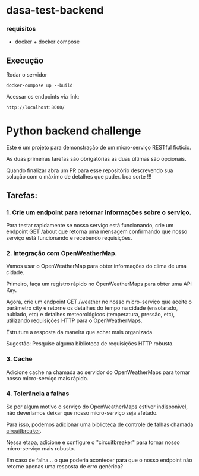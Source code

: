 # dasa-test-backend

### requisitos
- docker + docker compose 
## Execução

Rodar o servidor

`docker-compose up --build`

Acessar os endpoints via link:

`http://localhost:8000/`

# Python backend challenge

Este é um projeto para demonstração de um micro-serviço RESTful fictício.

As duas primeiras tarefas são obrigatórias as duas últimas são opcionais.

Quando finalizar abra um PR para esse repositório descrevendo sua solução com o máximo de detalhes que puder. boa sorte !!!

## Tarefas:

### 1. Crie um endpoint para retornar informações sobre o serviço.
Para testar rapidamente se nosso serviço está funcionando, crie um endpoint GET /about que retorna uma mensagem confirmando que nosso serviço está funcionando e recebendo requisições.

### 2. Integração com OpenWeatherMap.
Vamos usar o OpenWeatherMap para obter informações do clima de uma cidade.

Primeiro, faça um registro rápido no OpenWeatherMaps para obter uma API Key.

Agora, crie um endpoint GET /weather no nosso micro-serviço que aceite o parâmetro city e retorne os detalhes do tempo na cidade (ensolarado, nublado, etc) e detalhes meteorológicos (temperatura, pressão, etc), utilizando requisições HTTP para o OpenWeatherMaps.

Estruture a resposta da maneira que achar mais organizada.

Sugestão: Pesquise alguma biblioteca de requisições HTTP robusta.

### 3. Cache
Adicione cache na chamada ao servidor do OpenWeatherMaps para tornar nosso micro-serviço mais rápido.

### 4. Tolerância a falhas
Se por algum motivo o serviço do OpenWeatherMaps estiver indisponível, não deveríamos deixar que nosso micro-serviço seja afetado.

Para isso, podemos adicionar uma biblioteca de controle de falhas chamada [circuitbreaker](https://pypi.org/project/circuitbreaker/).

Nessa etapa, adicione e configure o "circuitbreaker" para tornar nosso micro-serviço mais robusto.

Em caso de falha... o que poderia acontecer para que o nosso endpoint não retorne apenas uma resposta de erro genérica?
